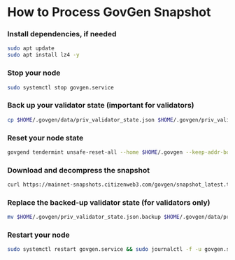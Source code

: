 # How to Process GovGen Snapshot

### Install dependencies, if needed
```bash
sudo apt update
sudo apt install lz4 -y
```

### Stop your node
```bash
sudo systemctl stop govgen.service
```

### Back up your validator state (important for validators)
```bash
cp $HOME/.govgen/data/priv_validator_state.json $HOME/.govgen/priv_validator_state.json.backup
```

### Reset your node state
```bash
govgend tendermint unsafe-reset-all --home $HOME/.govgen --keep-addr-book
```

### Download and decompress the snapshot
```bash
curl https://mainnet-snapshots.citizenweb3.com/govgen/snapshot_latest.tar.lz4 | lz4 -dc - | tar -xf - -C $HOME/.govgen
```

### Replace the backed-up validator state (for validators only)
```bash
mv $HOME/.govgen/priv_validator_state.json.backup $HOME/.govgen/data/priv_validator_state.json
```

### Restart your node
```bash
sudo systemctl restart govgen.service && sudo journalctl -f -u govgen.service
```